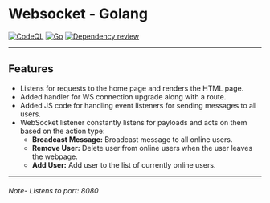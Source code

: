 # Websocket - Golang

[![CodeQL](https://github.com/gitnoober/simple-ws-golang/actions/workflows/codeql.yml/badge.svg)](https://github.com/gitnoober/simple-ws-golang/actions/workflows/codeql.yml)
[![Go](https://github.com/gitnoober/simple-ws-golang/actions/workflows/go.yml/badge.svg)](https://github.com/gitnoober/simple-ws-golang/actions/workflows/go.yml)
[![Dependency review](https://github.com/gitnoober/simple-ws-golang/actions/workflows/dependency-review.yml/badge.svg)](https://github.com/gitnoober/simple-ws-golang/actions/workflows/dependency-review.yml)
<hr>

## Features

- Listens for requests to the home page and renders the HTML page.
- Added handler for WS connection upgrade along with a route.
- Added JS code for handling event listeners for sending messages to all users.
- WebSocket listener constantly listens for payloads and acts on them based on the action type:
  - **Broadcast Message:** Broadcast message to all online users.
  - **Remove User:** Delete user from online users when the user leaves the webpage.
  - **Add User:** Add user to the list of currently online users.

<hr>

###### Note- Listens to port: 8080